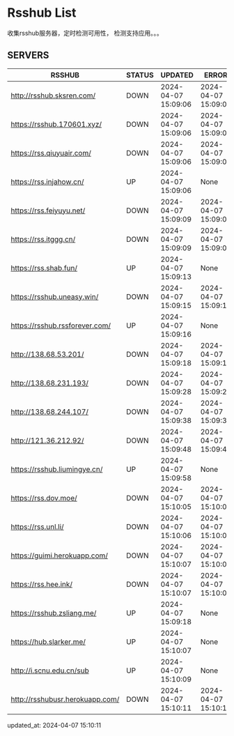 # Rsshub List

收集rsshub服务器，定时检测可用性， 检测支持应用。。。


## SERVERS

|  RSSHUB   | STATUS  | UPDATED  | ERROR  | TWITTER |  
|  ----  | ----  | ----  | ----  | ---- |  
| http://rsshub.sksren.com/ | DOWN | 2024-04-07 15:09:06 | 2024-04-07 15:09:06 |  
| https://rsshub.170601.xyz/ | DOWN | 2024-04-07 15:09:06 | 2024-04-07 15:09:06 |  
| https://rss.qiuyuair.com/ | DOWN | 2024-04-07 15:09:06 | 2024-04-07 15:09:06 |  
| https://rss.injahow.cn/ | UP | 2024-04-07 15:09:06 | None ||  
| https://rss.feiyuyu.net/ | DOWN | 2024-04-07 15:09:09 | 2024-04-07 15:09:09 |  
| https://rss.itggg.cn/ | DOWN | 2024-04-07 15:09:09 | 2024-04-07 15:09:09 |  
| https://rss.shab.fun/ | UP | 2024-04-07 15:09:13 | None ||  
| https://rsshub.uneasy.win/ | DOWN | 2024-04-07 15:09:15 | 2024-04-07 15:09:15 |  
| https://rsshub.rssforever.com/ | UP | 2024-04-07 15:09:16 | None ||  
| http://138.68.53.201/ | DOWN | 2024-04-07 15:09:18 | 2024-04-07 15:09:18 |  
| http://138.68.231.193/ | DOWN | 2024-04-07 15:09:28 | 2024-04-07 15:09:28 |  
| http://138.68.244.107/ | DOWN | 2024-04-07 15:09:38 | 2024-04-07 15:09:38 |  
| http://121.36.212.92/ | DOWN | 2024-04-07 15:09:48 | 2024-04-07 15:09:48 |  
| https://rsshub.liumingye.cn/ | UP | 2024-04-07 15:09:58 | None ||  
| https://rss.dov.moe/ | DOWN | 2024-04-07 15:10:05 | 2024-04-07 15:10:05 |  
| https://rss.unl.li/ | DOWN | 2024-04-07 15:10:06 | 2024-04-07 15:10:06 |  
| https://guimi.herokuapp.com/ | DOWN | 2024-04-07 15:10:07 | 2024-04-07 15:10:07 |  
| https://rss.hee.ink/ | DOWN | 2024-04-07 15:10:07 | 2024-04-07 15:10:07 |  
| https://rsshub.zsliang.me/ | UP | 2024-04-07 15:09:18 | None |OK|  
| https://hub.slarker.me/ | UP | 2024-04-07 15:10:07 | None ||  
| http://i.scnu.edu.cn/sub | UP | 2024-04-07 15:10:09 | None ||  
| http://rsshubusr.herokuapp.com/ | DOWN | 2024-04-07 15:10:11 | 2024-04-07 15:10:11 |  
  

updated_at: 2024-04-07 15:10:11  
